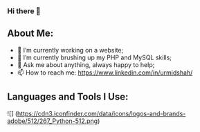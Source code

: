### Hi there 👋

<!--
**urmiii/urmiii** is a ✨ _special_ ✨ repository because its `README.md` (this file) appears on your GitHub profile.
-->

## About Me:

- 🔭 I’m currently working on a website; 
- 🌱 I’m currently brushing up my PHP and MySQL skills;
- 💬 Ask me about anything, always happy to help;
- 📫 How to reach me: https://www.linkedin.com/in/urmidshah/


## Languages and Tools I Use:
![] (https://cdn3.iconfinder.com/data/icons/logos-and-brands-adobe/512/267_Python-512.png)
